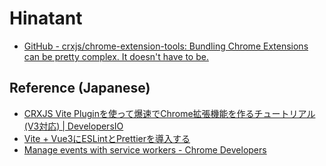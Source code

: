 # Hinatant

- [GitHub \- crxjs/chrome\-extension\-tools: Bundling Chrome Extensions can be pretty complex\. It doesn't have to be\.](https://github.com/crxjs/chrome-extension-tools)


## Reference (Japanese)

- [CRXJS Vite Pluginを使って爆速でChrome拡張機能を作るチュートリアル\(V3対応\) \| DevelopersIO](https://dev.classmethod.jp/articles/eetann-chrome-extension-by-crxjs/)
- [Vite \+ Vue3にESLintとPrettierを導入する](https://zenn.dev/chida/articles/c0bd3ad56ed06b)
- [Manage events with service workers \- Chrome Developers](https://developer.chrome.com/docs/extensions/mv3/service_workers/)
